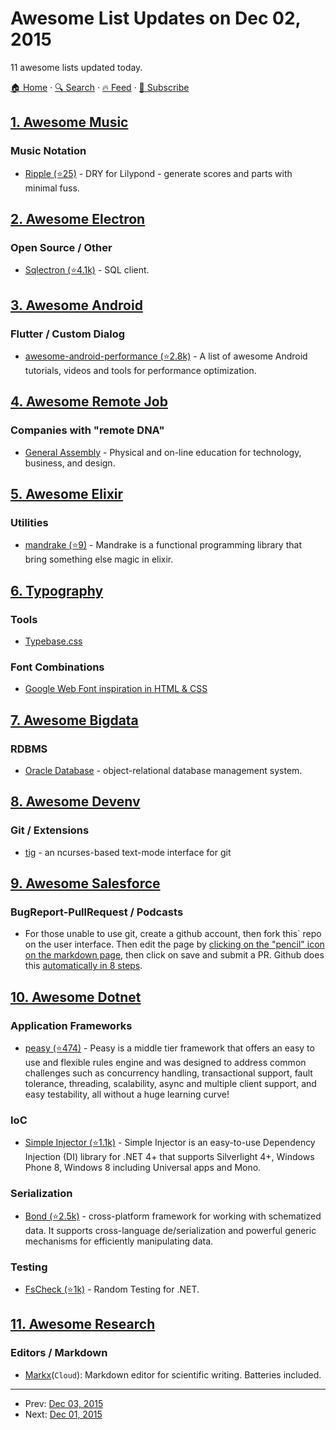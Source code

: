 # Awesome List Updates on Dec 02, 2015

11 awesome lists updated today.

[🏠 Home](/README.md) · [🔍 Search](https://www.trackawesomelist.com/search/) · [🔥 Feed](https://www.trackawesomelist.com/rss.xml) · [📮 Subscribe](https://trackawesomelist.us17.list-manage.com/subscribe?u=d2f0117aa829c83a63ec63c2f&id=36a103854c)



## [1. Awesome Music](/content/ciconia/awesome-music/README.md)

### Music Notation

*   [Ripple (⭐25)](https://github.com/ciconia/ripple/) - DRY for Lilypond - generate scores and parts with minimal fuss.

## [2. Awesome Electron](/content/sindresorhus/awesome-electron/README.md)

### Open Source / Other

*   [Sqlectron (⭐4.1k)](https://github.com/sqlectron/sqlectron-gui) - SQL client.

## [3. Awesome Android](/content/JStumpp/awesome-android/README.md)

### Flutter / Custom Dialog

*   [awesome-android-performance (⭐2.8k)](https://github.com/Juude/awesome-android-performance) - A list of awesome Android tutorials, videos and tools for performance optimization.

## [4. Awesome Remote Job](/content/lukasz-madon/awesome-remote-job/README.md)

### Companies with "remote DNA"

*   [General Assembly](https://generalassemb.ly/careers) - Physical and on-line education for technology, business, and design.

## [5. Awesome Elixir](/content/h4cc/awesome-elixir/README.md)

### Utilities

*   [mandrake (⭐9)](https://github.com/mbasso/mandrake) - Mandrake is a functional programming library that bring something else magic in elixir.

## [6. Typography](/content/deanhume/typography/README.md)

### Tools

*   [Typebase.css](http://devinhunt.github.io/typebase.css/)

### Font Combinations

*   [Google Web Font inspiration in HTML & CSS](http://tobiasahlin.com/typesource/)

## [7. Awesome Bigdata](/content/newTendermint/awesome-bigdata/README.md)

### RDBMS

*   [Oracle Database](http://www.oracle.com/us/corporate/features/database-12c/index.html) - object-relational database management system.

## [8. Awesome Devenv](/content/jondot/awesome-devenv/README.md)

### Git / Extensions

*   [tig](http://jonas.nitro.dk/tig/) - an ncurses-based text-mode interface for git

## [9. Awesome Salesforce](/content/mailtoharshit/awesome-salesforce/README.md)

### BugReport-PullRequest / Podcasts

*   For those unable to use git, create a github account, then fork this\` repo on the user interface. Then edit the page by [clicking on the "pencil" icon on the markdown page](https://help.github.com/articles/editing-files-in-your-repository/), then click on save and submit a PR. Github does this [automatically in 8 steps](https://help.github.com/articles/editing-files-in-another-user-s-repository/).

## [10. Awesome Dotnet](/content/quozd/awesome-dotnet/README.md)

### Application Frameworks

*   [peasy (⭐474)](https://github.com/peasy/Peasy.NET) - Peasy is a middle tier framework that offers an easy to use and flexible rules engine and was designed to address common challenges such as concurrency handling, transactional support, fault tolerance, threading, scalability, async and multiple client support, and easy testability, all without a huge learning curve!

### IoC

*   [Simple Injector (⭐1.1k)](https://github.com/simpleinjector/SimpleInjector) - Simple Injector is an easy-to-use Dependency Injection (DI) library for .NET 4+ that supports Silverlight 4+, Windows Phone 8, Windows 8 including Universal apps and Mono.

### Serialization

*   [Bond (⭐2.5k)](https://github.com/Microsoft/bond) - cross-platform framework for working with schematized data. It supports cross-language de/serialization and powerful generic mechanisms for efficiently manipulating data.

### Testing

*   [FsCheck (⭐1k)](https://github.com/fscheck/FsCheck) - Random Testing for .NET.

## [11. Awesome Research](/content/emptymalei/awesome-research/README.md)

### Editors / Markdown

*   [Markx](http://markx.herokuapp.com/)(`Cloud`): Markdown editor for scientific writing. Batteries included.

---

- Prev: [Dec 03, 2015](/content/2015/12/03/README.md)
- Next: [Dec 01, 2015](/content/2015/12/01/README.md)